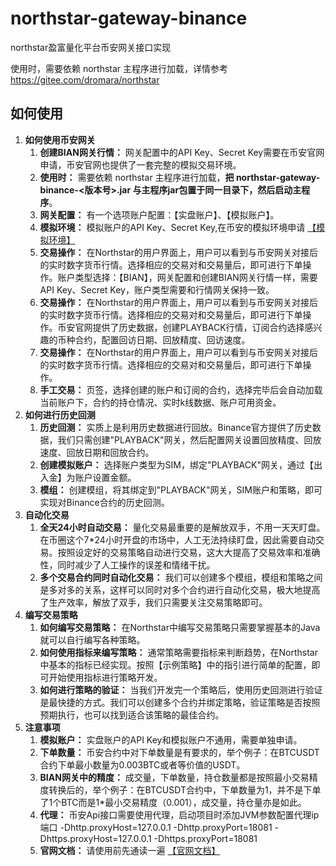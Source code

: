 # northstar-gateway-binance

northstar盈富量化平台币安网关接口实现

使用时，需要依赖 northstar 主程序进行加载，详情参考 https://gitee.com/dromara/northstar

## 如何使用
 


1. **如何使用币安网关**
   1. **创建BIAN网关行情：** 网关配置中的API Key、Secret Key需要在币安官网申请，币安官网也提供了一套完整的模拟交易环境。
   2. **使用时：** 需要依赖 northstar 主程序进行加载，**把 northstar-gateway-binance-<版本号>.jar 与主程序jar包置于同一目录下，然后启动主程序**。
   3. **网关配置：** 有一个选项账户配置：【实盘账户】、【模拟账户】。
   4. **模拟环境：** 模拟账户的API Key、Secret Key,在币安的模拟环境申请  [【模拟环境】](https://testnet.binancefuture.com/)  
   5. **交易操作：** 在Northstar的用户界面上，用户可以看到与币安网关对接后的实时数字货币行情。选择相应的交易对和交易量后，即可进行下单操作。账户类型选择：【BIAN】，网关配置和创建BIAN网关行情一样，需要API Key、Secret Key，账户类型需要和行情网关保持一致。
   6. **交易操作：** 在Northstar的用户界面上，用户可以看到与币安网关对接后的实时数字货币行情。选择相应的交易对和交易量后，即可进行下单操作。币安官网提供了历史数据，创建PLAYBACK行情，订阅合约选择感兴趣的币种合约，配置回访日期、回放精度、回访速度。
   7. **交易操作：** 在Northstar的用户界面上，用户可以看到与币安网关对接后的实时数字货币行情。选择相应的交易对和交易量后，即可进行下单操作。
   8. **手工交易：** 页签，选择创建的账户和订阅的合约，选择完毕后会自动加载当前账户下，合约的持仓情况、实时k线数据、账户可用资金。
2. **如何进行历史回测**
   1. **历史回测：** 实质上是利用历史数据进行回放。Binance官方提供了历史数据，我们只需创建"PLAYBACK"网关，然后配置网关设置回放精度、回放速度、回放日期和回放合约。
   2. **创建模拟账户：** 选择账户类型为SIM，绑定"PLAYBACK"网关，通过【出入金】为账户设置金额。
   3. **模组：** 创建模组，将其绑定到"PLAYBACK"网关，SIM账户和策略，即可实现对Binance合约的历史回测。
3. **自动化交易**
   1. **全天24小时自动交易：** 量化交易最重要的是解放双手，不用一天天盯盘。在币圈这个7*24小时开盘的市场中，人工无法持续盯盘，因此需要自动交易。按照设定好的交易策略自动进行交易，这大大提高了交易效率和准确性，同时减少了人工操作的误差和情绪干扰。
   2. **多个交易合约同时自动化交易：** 我们可以创建多个模组，模组和策略之间是多对多的关系，这样可以同时对多个合约进行自动化交易，极大地提高了生产效率，解放了双手，我们只需要关注交易策略即可。
4. **编写交易策略**
   1. **如何编写交易策略：** 在Northstar中编写交易策略只需要掌握基本的Java就可以自行编写各种策略。
   2. **如何使用指标来编写策略：** 通常策略需要指标来判断趋势，在Northstar中基本的指标已经实现。按照【示例策略】中的指引进行简单的配置，即可开始使用指标进行策略开发。
   3. **如何进行策略的验证：** 当我们开发完一个策略后，使用历史回测进行验证是最快捷的方式。我们可以创建多个合约并绑定策略，验证策略是否按照预期执行，也可以找到适合该策略的最佳合约。
5. **注意事项**
   1. **模拟账户：** 实盘账户的API Key和模拟账户不通用，需要单独申请。
   2. **下单数量：** 币安合约中对下单数量是有要求的，举个例子：在BTCUSDT合约下单最小数量为0.003BTC或者等价值的USDT。
   3. **BIAN网关中的精度：** 成交量，下单数量，持仓数量都是按照最小交易精度转换后的，举个例子：在BTCUSDT合约中，下单数量为1，并不是下单了1个BTC而是1*最小交易精度（0.001），成交量，持仓量亦是如此。
   4. **代理：** 币安Api接口需要使用代理，启动项目时添加JVM参数配置代理ip端口
      -Dhttp.proxyHost=127.0.0.1 -Dhttp.proxyPort=18081 -Dhttps.proxyHost=127.0.0.1
      -Dhttps.proxyPort=18081
   5. **官网文档：** 请使用前先通读一遍 [【官网文档】](https://www.quantit.tech/) 

